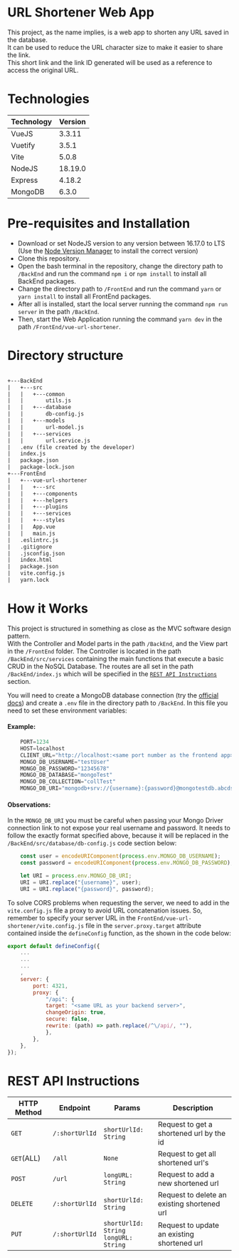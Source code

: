 # URL Shortener Web App

This project, as the name implies, is a web app to shorten any URL saved in the database.<br>
It can be used to reduce the URL character size to make it easier to share the link.<br>
This short link and the link ID generated will be used as a reference to access the original URL.

# Technologies

| Technology | Version |
| ---------- | ------- |
| VueJS      | 3.3.11  |
| Vuetify    | 3.5.1   |
| Vite       | 5.0.8   |
| NodeJS     | 18.19.0 |
| Express    | 4.18.2  |
| MongoDB    | 6.3.0   |

# Pre-requisites and Installation

- Download or set NodeJS version to any version between 16.17.0 to LTS (Use the [Node Version Manager](https://github.com/nvm-sh/nvm) to install the correct version)
- Clone this repository.
- Open the bash terminal in the repository, change the directory path to `/BackEnd` and run the command `npm i` or `npm install` to install all BackEnd packages.
- Change the directory path to `/FrontEnd` and run the command `yarn` or `yarn install` to install all FrontEnd packages.
- After all is installed, start the local server running the command `npm run server` in the path `/BackEnd`.
- Then, start the Web Application running the command `yarn dev` in the path `/FrontEnd/vue-url-shortener`.

# Directory structure

```txt

+---BackEnd
|   +---src
|   |   +---common
|   |       utils.js
|   |   +---database
|   |       db-config.js
|   |   +---models
|   |       url-model.js
|   |   +---services
|   |       url.service.js
|   .env (file created by the developer)
|   index.js
|   package.json
|   package-lock.json
+---FrontEnd
|   +---vue-url-shortener
|   |   +---src
|   |   +---components
|   |   +---helpers
|   |   +---plugins
|   |   +---services
|   |   +---styles
|   |   App.vue
|   |   main.js
|   .eslintrc.js
|   .gitignore
|   .jsconfig.json
|   index.html
|   package.json
|   vite.config.js
|   yarn.lock

```

# How it Works

This project is structured in something as close as the MVC software design pattern.<br>
With the Controller and Model parts in the path `/BackEnd`, and the View part in the `/FrontEnd` folder.
The Controller is located in the path `/BackEnd/src/services` containing the main functions that execute a basic CRUD in the NoSQL Database.
The routes are all set in the path `/BackEnd/index.js` which will be specified in the <a href="#restApi" >`REST API Instructions`</a> section.

You will need to create a MongoDB database connection (try the [official docs](https://www.mongodb.com/docs/atlas/getting-started/)) and create a `.env` file in the directory path to `/BackEnd`. In this file you need to set these environment variables:

#### Example:

```js
    PORT=1234
    HOST=localhost
    CLIENT_URL="http://localhost:<same port number as the frontend app>:"
    MONGO_DB_USERNAME="testUser"
    MONGO_DB_PASSWORD="12345678"
    MONGO_DB_DATABASE="mongoTest"
    MONGO_DB_COLLECTION="collTest"
    MONGO_DB_URI="mongodb+srv://{username}:{password}@mongotestdb.abcdsz.mongodb.net/?retryWrites=true&w=majority"
```

#### Observations:

In the `MONGO_DB_URI` you must be careful when passing your Mongo Driver connection link to not expose your real username and password.
It needs to follow the exactly format specified above, because it will be replaced in the `/BackEnd/src/database/db-config.js` code section below:

```js
    const user = encodeURIComponent(process.env.MONGO_DB_USERNAME);
    const password = encodeURIComponent(process.env.MONGO_DB_PASSWORD);

    let URI = process.env.MONGO_DB_URI;
    URI = URI.replace("{username}", user);
    URI = URI.replace("{password}", password);
```

To solve CORS problems when requesting the server, we need to add in the `vite.config.js` file a proxy to avoid URL concatenation issues.
So, remember to specify your server URL in the `FrontEnd/vue-url-shortener/vite.config.js` file in the `server.proxy.target` attribute contained inside the `defineConfig` function, as the shown in the code below:

```js
export default defineConfig({
    ...
    ...
    ...
    ,
    server: {
        port: 4321,
        proxy: {
            "/api": {
            target: "<same URL as your backend server>",
            changeOrigin: true,
            secure: false,
            rewrite: (path) => path.replace(/^\/api/, ""),
            },
        },
    },
});
```

<h1 id="restApi" >REST API Instructions</h1>

| HTTP Method  | Endpoint         | Params                                              | Description                                 |
| ------------ | ---------------- | --------------------------------------------------- | ------------------------------------------- |
| `GET`      | `/:shortUrlId` | `shortUrlId: String`                              | Request to get a shortened url by the id    |
| `GET`(ALL) | `/all`         | `None`                                            | Request to get all shortened url's          |
| `POST`     | `/url`         | `longURL: String`                                 | Request to add a new shortened url          |
| `DELETE`   | `/:shortUrlId` | `shortUrlId: String`                              | Request to delete an existing shortened url |
| `PUT`      | `/:shortUrlId` | `shortUrlId: String` <br> `longURL: String` | Request to update an existing shortened url |
